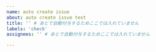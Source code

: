 ```yaml
---
name: auto create issue
about: auto create issue test
title: '' # あとで自動付与するためここでは入れていません
labels: 'check'
assignees: '' # あとで自動付与するためここでは入れていません

---
```

